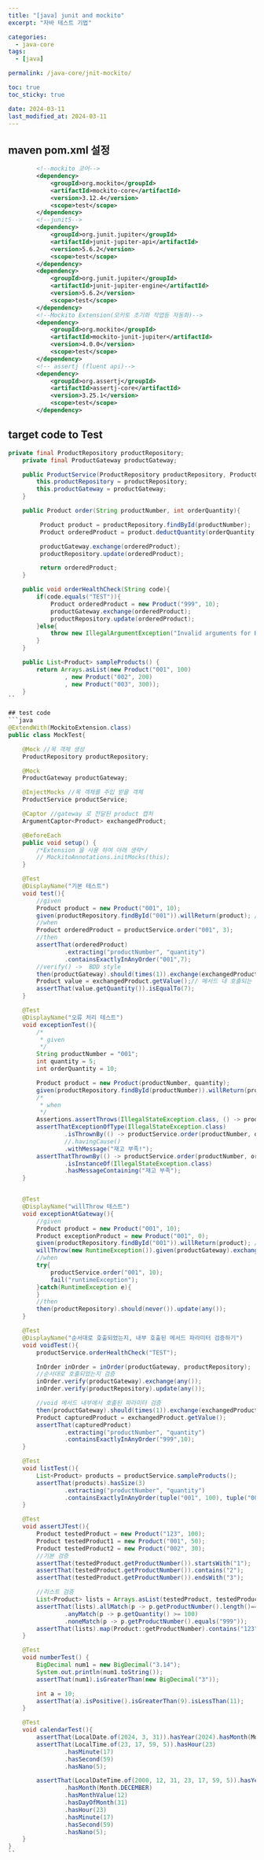```yaml
---
title: "[java] junit and mockito"
excerpt: "자바 테스트 기법"

categories:
  - java-core
tags:
  - [java]

permalink: /java-core/jnit-mockito/

toc: true
toc_sticky: true

date: 2024-03-11
last_modified_at: 2024-03-11
---
```


## maven pom.xml 설정
```xml
        <!--mockito 코어-->
        <dependency>
            <groupId>org.mockito</groupId>
            <artifactId>mockito-core</artifactId>
            <version>3.12.4</version>
            <scope>test</scope>
        </dependency>
        <!--junit5-->
        <dependency>
            <groupId>org.junit.jupiter</groupId>
            <artifactId>junit-jupiter-api</artifactId>
            <version>5.6.2</version>
            <scope>test</scope>
        </dependency>
        <dependency>
            <groupId>org.junit.jupiter</groupId>
            <artifactId>junit-jupiter-engine</artifactId>
            <version>5.6.2</version>
            <scope>test</scope>
        </dependency>
        <!--Mockito Extension(모키토 초기화 작업등 자동화)-->
        <dependency>
            <groupId>org.mockito</groupId>
            <artifactId>mockito-junit-jupiter</artifactId>
            <version>4.0.0</version>
            <scope>test</scope>
        </dependency>
        <!-- assertj (fluent api)-->
        <dependency>
            <groupId>org.assertj</groupId>
            <artifactId>assertj-core</artifactId>
            <version>3.25.1</version>
            <scope>test</scope>
        </dependency>
```

## target code to Test

```java
private final ProductRepository productRepository;
    private final ProductGateway productGateway;

    public ProductService(ProductRepository productRepository, ProductGateway productGateway) {
        this.productRepository = productRepository;
        this.productGateway = productGateway;
    }

    public Product order(String productNumber, int orderQuantity){

         Product product = productRepository.findById(productNumber);
         Product orderedProduct = product.deductQuantity(orderQuantity); //재고 차감

         productGateway.exchange(orderedProduct);
         productRepository.update(orderedProduct);

         return orderedProduct;
    }

    public void orderHealthCheck(String code){
        if(code.equals("TEST")){
            Product orderedProduct = new Product("999", 10);
            productGateway.exchange(orderedProduct);
            productRepository.update(orderedProduct);
        }else{
            throw new IllegalArgumentException("Invalid arguments for Health Check");
        }
    }

    public List<Product> sampleProducts() {
        return Arrays.asList(new Product("001", 100)
                , new Product("002", 200)
                , new Product("003", 300));
    }
``

## test code
```java
@ExtendWith(MockitoExtension.class)
public class MockTest{

    @Mock //목 객체 생성
    ProductRepository productRepository;

    @Mock
    ProductGateway productGateway;

    @InjectMocks //목 객체를 주입 받을 객체
    ProductService productService;

    @Captor //gateway 로 전달된 product 캡처
    ArgumentCaptor<Product> exchangedProduct;

    @BeforeEach
    public void setup() {
        /*Extension 을 사용 하여 아래 생략*/
        // MockitoAnnotations.initMocks(this);
    }

    @Test
    @DisplayName("기본 테스트")
    void test(){
        //given
        Product product = new Product("001", 10);
        given(productRepository.findById("001")).willReturn(product); //BDD style
        //when
        Product orderedProduct = productService.order("001", 3);
        //then
        assertThat(orderedProduct)
                .extracting("productNumber", "quantity")
                .containsExactlyInAnyOrder("001",7);
        //verify() ->  BDD style
        then(productGateway).should(times(1)).exchange(exchangedProduct.capture());
        Product value = exchangedProduct.getValue();// 메서드 내 호출되는 메서드에 전달 파라미터 검증
        assertThat(value.getQuantity()).isEqualTo(7);
    }

    @Test
    @DisplayName("오류 처리 테스트")
    void exceptionTest(){
        /*
         * given
         */
        String productNumber = "001";
        int quantity = 5;
        int orderQuantity = 10;

        Product product = new Product(productNumber, quantity);
        given(productRepository.findById(productNumber)).willReturn(product); //BDD style
        /*
         * when
         */
        Assertions.assertThrows(IllegalStateException.class, () -> productService.order(productNumber, orderQuantity));
        assertThatExceptionOfType(IllegalStateException.class)
                .isThrownBy(() -> productService.order(productNumber, orderQuantity))
                //.havingCause()
                .withMessage("재고 부족!");
        assertThatThrownBy(() -> productService.order(productNumber, orderQuantity))
                .isInstanceOf(IllegalStateException.class)
                .hasMessageContaining("재고 부족");
    }


    @Test
    @DisplayName("willThrow 테스트")
    void exceptionAtGateway(){
        //given
        Product product = new Product("001", 10);
        Product exceptionProduct = new Product("001", 0);
        given(productRepository.findById("001")).willReturn(product); //BDD style
        willThrow(new RuntimeException()).given(productGateway).exchange(eq(exceptionProduct));
        //when
        try{
            productService.order("001", 10);
            fail("runtimeException");
        }catch(RuntimeException e){
        }
        //then
        then(productRepository).should(never()).update(any());
    }

    @Test
    @DisplayName("순서대로 호출되었는지, 내부 호출된 메서드 파라미터 검증하기")
    void voidTest(){
        productService.orderHealthCheck("TEST");

        InOrder inOrder = inOrder(productGateway, productRepository);
        //순서대로 호출되었는지 검증
        inOrder.verify(productGateway).exchange(any());
        inOrder.verify(productRepository).update(any());

        //void 메서드 내부에서 호출된 파라미터 검증
        then(productGateway).should(times(1)).exchange(exchangedProduct.capture());
        Product capturedProduct = exchangedProduct.getValue();
        assertThat(capturedProduct)
                .extracting("productNumber", "quantity")
                .containsExactlyInAnyOrder("999",10);
    }

    @Test
    void listTest(){
        List<Product> products = productService.sampleProducts();
        assertThat(products).hasSize(3)
                .extracting("productNumber", "quantity")
                .containsExactlyInAnyOrder(tuple("001", 100), tuple("002", 200), tuple("003", 300));
    }

    @Test
    void assertJTest(){
        Product testedProduct = new Product("123", 100);
        Product testedProduct1 = new Product("001", 50);
        Product testedProduct2 = new Product("002", 30);
        //기본 검증
        assertThat(testedProduct.getProductNumber()).startsWith("1");
        assertThat(testedProduct.getProductNumber()).contains("2");
        assertThat(testedProduct.getProductNumber()).endsWith("3");

        //리스트 검증
        List<Product> lists = Arrays.asList(testedProduct, testedProduct1, testedProduct2);
        assertThat(lists).allMatch(p -> p.getProductNumber().length()==3)
                .anyMatch(p -> p.getQuantity() >= 100)
                .noneMatch(p -> p.getProductNumber().equals("999"));
        assertThat(lists).map(Product::getProductNumber).contains("123", "001");
    }

    @Test
    void numberTest() {
        BigDecimal num1 = new BigDecimal("3.14");
        System.out.println(num1.toString());
        assertThat(num1).isGreaterThan(new BigDecimal("3"));

        int a = 10;
        assertThat(a).isPositive().isGreaterThan(9).isLessThan(11);
    }

    @Test
    void calendarTest(){
        assertThat(LocalDate.of(2024, 3, 31)).hasYear(2024).hasMonth(Month.MARCH).hasDayOfMonth(31);
        assertThat(LocalTime.of(23, 17, 59, 5)).hasHour(23)
                .hasMinute(17)
                .hasSecond(59)
                .hasNano(5);

        assertThat(LocalDateTime.of(2000, 12, 31, 23, 17, 59, 5)).hasYear(2000)
                .hasMonth(Month.DECEMBER)
                .hasMonthValue(12)
                .hasDayOfMonth(31)
                .hasHour(23)
                .hasMinute(17)
                .hasSecond(59)
                .hasNano(5);
    }
}
``
